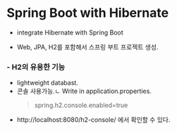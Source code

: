 # Spring Boot with Hibernate
- integrate Hibernate with Spring Boot

- Web, JPA, H2를 포함해서 스프링 부트 프로젝트 생성.

### - H2의 유용한 기능
- lightweight databast.
-  콘솔 사용가능.ㄴ Write in application.properties.
    >  spring.h2.console.enabled=true
- http://localhost:8080/h2-console/ 에서 확인할 수 있다.

